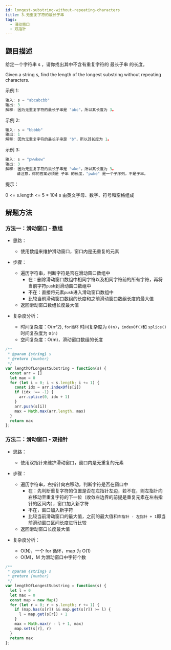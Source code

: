```yaml
---
id: longest-substring-without-repeating-characters
title: 3.无重复字符的最长子串
tags:
  - 滑动窗口
  - 双指针
---
```


## 题目描述

给定一个字符串 s ，请你找出其中不含有重复字符的 最长子串 的长度。

Given a string s, find the length of the longest substring without repeating characters.

示例 1:

```js
输入: s = "abcabcbb"
输出: 3 
解释: 因为无重复字符的最长子串是 "abc"，所以其长度为 3。
```

示例 2:

```js
输入: s = "bbbbb"
输出: 1
解释: 因为无重复字符的最长子串是 "b"，所以其长度为 1。
```

示例 3:

```js
输入: s = "pwwkew"
输出: 3
解释: 因为无重复字符的最长子串是 "wke"，所以其长度为 3。
     请注意，你的答案必须是 子串 的长度，"pwke" 是一个子序列，不是子串。
```

提示：

0 <= s.length <= 5 * 104
s 由英文字母、数字、符号和空格组成

## 解题方法

### 方法一：滑动窗口 - 数组

- 思路：
  - 使用数组来维护滑动窗口，窗口内是无重复的元素

- 步骤：
  - 遍历字符串，判断字符是否在滑动窗口数组中
    - 在：删除滑动窗口数组中相同字符以及相同字符前的所有字符，再将当前字符`push`到滑动窗口数组中
    - 不在：直接将元素`push`进入滑动窗口数组中
    - 比较当前滑动窗口数组的长度和之前滑动窗口数组长度的最大值
  - 返回滑动窗口数组长度最大值

- 复杂度分析：
  - 时间复杂度：O(n^2), `for循环` 时间复杂度为 `O(n)`，`indexOf()`和 `splice()` 时间复杂度为 `O(n)`
  - 空间复杂度：O(m)，滑动窗口数组的长度

```js
/**
 * @param {string} s
 * @return {number}
 */
var lengthOfLongestSubstring = function(s) {
  const arr = []
  let max = 0
  for (let i = 0; i < s.length; i += 1) {
    const idx = arr.indexOf(s[i])
    if (idx !== -1) {
      arr.splice(0, idx + 1)
    }
    arr.push(s[i])
    max = Math.max(arr.length, max)
  }
  return max
};
```

### 方法二：滑动窗口 - 双指针

- 思路：
  - 使用双指针来维护滑动窗口，窗口内是无重复的元素

- 步骤：
  - 遍历字符串，右指针向右移动，判断字符是否在窗口中
    - 在：先判断重复字符的位置是否在左指针左边，若不在，则左指针向右移动至重复字符的下一位（收敛左边界的前提是重复元素在左右指针的区间内），窗口加入新字符
    - 不在，窗口加入新字符
    - 比较当前滑动窗口的最大值，之前的最大值和`右指针 - 左指针 + 1`即当前滑动窗口区间长度进行比较
  - 返回滑动窗口长度最大值

- 复杂度分析：
  - O(N)，一个 for 循环，map 为 O(1)
  - O(M)，M 为滑动窗口中字符个数

```js
/**
 * @param {string} s
 * @return {number}
 */
var lengthOfLongestSubstring = function(s) {
  let l = 0
  let max = 0
  const map = new Map()
  for (let r = 0; r < s.length; r += 1) {
    if (map.has(s[r]) && map.get(s[r]) >= l) {
      l = map.get(s[r]) + 1
    }
    max = Math.max(r - l + 1, max)
    map.set(s[r], r)
  }
  return max
};
```

